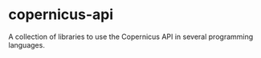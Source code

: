 # copernicus-api
A collection of libraries to use the Copernicus API in several programming languages.
